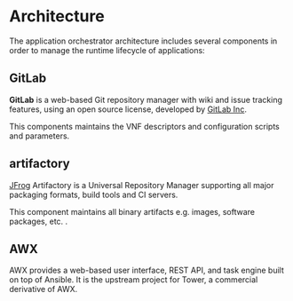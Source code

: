 # Architecture

The application orchestrator architecture includes several components in order
to manage the runtime lifecycle of applications:




## GitLab

**GitLab** is a web-based Git repository manager with wiki and
issue tracking features, using an open source license, developed by [GitLab Inc](https://about.gitlab.com/).

This components maintains the VNF descriptors and configuration scripts and parameters.

## artifactory

[JFrog](https://jfrog.com) Artifactory is a Universal Repository Manager supporting all major packaging formats, build tools and CI servers.

This component maintains all binary artifacts e.g. images,
software packages, etc. .

## AWX

AWX provides a web-based user interface, REST API, and task engine built on top of Ansible. It is the upstream project for Tower, a commercial derivative of AWX.
